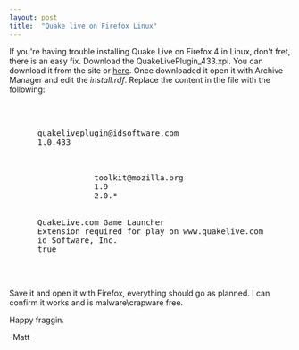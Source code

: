 ```yaml
---
layout: post
title:  "Quake live on Firefox Linux"
---
```


If you're having trouble installing Quake Live on Firefox 4 in Linux, don't fret, there is an easy fix. Download the QuakeLivePlugin_433.xpi. You can download it from the site or <a href="http://www.mediafire.com/?slfqwjilxwtolr8">here</a>. Once downloaded it open it with Archive Manager and edit the <i>install.rdf</i>. Replace the content in the file with the following:

<pre>
<?xml version="1.0"?>
<RDF xmlns="http://www.w3.org/1999/02/22-rdf-syntax-ns#"
               xmlns:em="http://www.mozilla.org/2004/em-rdf#">
   <Description about="urn:mozilla:install-manifest">
      <em:id>quakeliveplugin@idsoftware.com</em:id>
      <em:version>1.0.433</em:version>
      <!-- Target Application this theme can install into,
             with minimum and maximum supported versions. -->
      <em:targetApplication>
            <Description>
                  <em:id>toolkit@mozilla.org</em:id>
                  <em:minVersion>1.9</em:minVersion>
                  <em:maxVersion>2.0.*</em:maxVersion>
            </Description>
      </em:targetApplication>
      <em:name>QuakeLive.com Game Launcher</em:name>
      <em:description>Extension required for play on www.quakelive.com</em:description>
      <em:creator>id Software, Inc.</em:creator>
      <em:unpack>true</em:unpack>
      <!-- Add update links here -->
    </Description>
</RDF>
</pre>

Save it and open it with Firefox, everything should go as planned. I can confirm it works and is malware\crapware free.

Happy fraggin.

-Matt